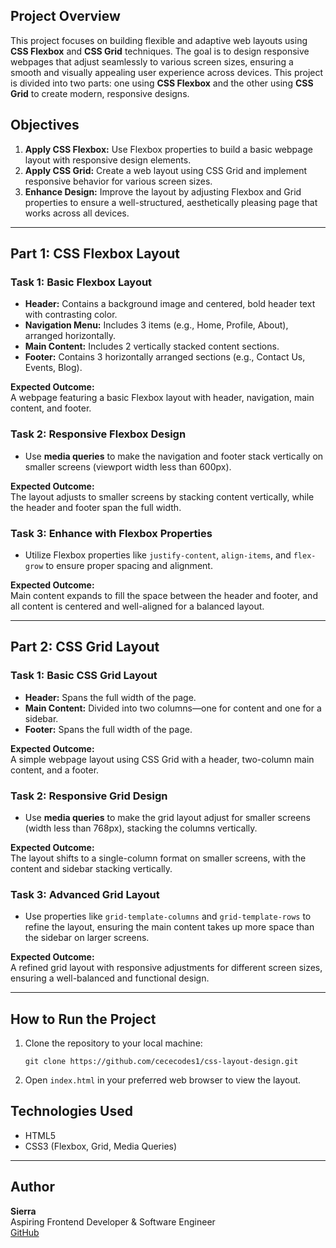 ## Project Overview

This project focuses on building flexible and adaptive web layouts using **CSS Flexbox** and **CSS Grid** techniques. 
The goal is to design responsive webpages that adjust seamlessly to various screen sizes, ensuring a smooth and visually appealing user experience across devices. 
This project is divided into two parts: one using **CSS Flexbox** and the other using **CSS Grid** to create modern, responsive designs.

## Objectives

1. **Apply CSS Flexbox:** Use Flexbox properties to build a basic webpage layout with responsive design elements.
2. **Apply CSS Grid:** Create a web layout using CSS Grid and implement responsive behavior for various screen sizes.
3. **Enhance Design:** Improve the layout by adjusting Flexbox and Grid properties to ensure a well-structured, aesthetically pleasing page that works across all devices.

---

## Part 1: CSS Flexbox Layout

### Task 1: Basic Flexbox Layout

- **Header:** Contains a background image and centered, bold header text with contrasting color.
- **Navigation Menu:** Includes 3 items (e.g., Home, Profile, About), arranged horizontally.
- **Main Content:** Includes 2 vertically stacked content sections.
- **Footer:** Contains 3 horizontally arranged sections (e.g., Contact Us, Events, Blog).

**Expected Outcome:**  
A webpage featuring a basic Flexbox layout with header, navigation, main content, and footer.

### Task 2: Responsive Flexbox Design

- Use **media queries** to make the navigation and footer stack vertically on smaller screens (viewport width less than 600px).
  
**Expected Outcome:**  
The layout adjusts to smaller screens by stacking content vertically, while the header and footer span the full width.

### Task 3: Enhance with Flexbox Properties

- Utilize Flexbox properties like `justify-content`, `align-items`, and `flex-grow` to ensure proper spacing and alignment.
  
**Expected Outcome:**  
Main content expands to fill the space between the header and footer, and all content is centered and well-aligned for a balanced layout.

---

## Part 2: CSS Grid Layout

### Task 1: Basic CSS Grid Layout

- **Header:** Spans the full width of the page.
- **Main Content:** Divided into two columns—one for content and one for a sidebar.
- **Footer:** Spans the full width of the page.

**Expected Outcome:**  
A simple webpage layout using CSS Grid with a header, two-column main content, and a footer.

### Task 2: Responsive Grid Design

- Use **media queries** to make the grid layout adjust for smaller screens (width less than 768px), stacking the columns vertically.

**Expected Outcome:**  
The layout shifts to a single-column format on smaller screens, with the content and sidebar stacking vertically.

### Task 3: Advanced Grid Layout

- Use properties like `grid-template-columns` and `grid-template-rows` to refine the layout, ensuring the main content takes up more space than the sidebar on larger screens.

**Expected Outcome:**  
A refined grid layout with responsive adjustments for different screen sizes, ensuring a well-balanced and functional design.

---

## How to Run the Project

1. Clone the repository to your local machine:
   ```
   git clone https://github.com/cececodes1/css-layout-design.git
   ```
2. Open `index.html` in your preferred web browser to view the layout.

## Technologies Used

- HTML5
- CSS3 (Flexbox, Grid, Media Queries)

---

## Author

**Sierra**  
Aspiring Frontend Developer & Software Engineer  
[GitHub](https://github.com/cececodes1)


  
